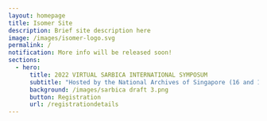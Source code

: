 ```yaml
---
layout: homepage
title: Isomer Site
description: Brief site description here
image: /images/isomer-logo.svg
permalink: /
notification: More info will be released soon!
sections:
  - hero:
      title: 2022 VIRTUAL SARBICA INTERNATIONAL SYMPOSUM
      subtitle: "Hosted by the National Archives of Singapore (16 and 17 November 2022) "
      background: /images/sarbica draft 3.png
      button: Registration
      url: /registrationdetails
---
```

